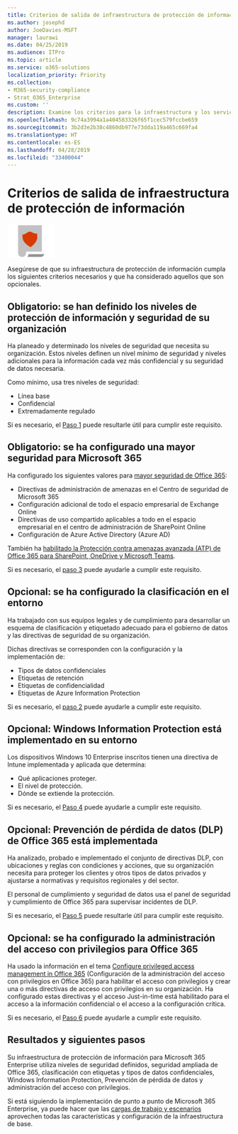 ```yaml
---
title: Criterios de salida de infraestructura de protección de información
ms.author: josephd
author: JoeDavies-MSFT
manager: laurawi
ms.date: 04/25/2019
ms.audience: ITPro
ms.topic: article
ms.service: o365-solutions
localization_priority: Priority
ms.collection:
- M365-security-compliance
- Strat_O365_Enterprise
ms.custom: ''
description: Examine los criterios para la infraestructura y los servicios basados en la protección de información a fin de asegurarse de que su configuración cumple los requisitos de Microsoft 365 Enterprise.
ms.openlocfilehash: 9c74a3994a1a404583326f65f1cec579fccbe659
ms.sourcegitcommit: 3b2d3e2b38c4860db977e73dda119a465c669fa4
ms.translationtype: HT
ms.contentlocale: es-ES
ms.lasthandoff: 04/28/2019
ms.locfileid: "33400044"
---
```

# <a name="information-protection-infrastructure-exit-criteria"></a>Criterios de salida de infraestructura de protección de información

![](./media/deploy-foundation-infrastructure/infoprotection_icon-small.png)

Asegúrese de que su infraestructura de protección de información cumpla los siguientes criterios necesarios y que ha considerado aquellos que son opcionales.

<a name="crit-infoprotect-step1"></a>
## <a name="required-security-and-information-protection-levels-for-your-organization-are-defined"></a>Obligatorio: se han definido los niveles de protección de información y seguridad de su organización

Ha planeado y determinado los niveles de seguridad que necesita su organización. Estos niveles definen un nivel mínimo de seguridad y niveles adicionales para la información cada vez más confidencial y su seguridad de datos necesaria.

Como mínimo, usa tres niveles de seguridad:

- Línea base
- Confidencial
- Extremadamente regulado

Si es necesario, el [Paso 1](infoprotect-define-sec-infoprotect-levels.md) puede resultarle útil para cumplir este requisito. 

<a name="crit-infoprotect-step3"></a>
## <a name="required-increased-security-for-microsoft-365-is-configured"></a>Obligatorio: se ha configurado una mayor seguridad para Microsoft 365

Ha configurado los siguientes valores para [mayor seguridad de Office 365](https://docs.microsoft.com/office365/securitycompliance/tenant-wide-setup-for-increased-security):

- Directivas de administración de amenazas en el Centro de seguridad de Microsoft 365
- Configuración adicional de todo el espacio empresarial de Exchange Online
- Directivas de uso compartido aplicables a todo en el espacio empresarial en el centro de administración de SharePoint Online
- Configuración de Azure Active Directory (Azure AD)

También ha [habilitado la Protección contra amenazas avanzada (ATP) de Office 365 para SharePoint, OneDrive y Microsoft Teams](https://docs.microsoft.com/office365/securitycompliance/turn-on-atp-for-spo-odb-and-teams).

Si es necesario, el [paso 3](infoprotect-configure-increased-security-office-365.md) puede ayudarle a cumplir este requisito. 

<a name="crit-infoprotect-step2"></a>
## <a name="optional-classification-is-configured-across-your-environment"></a>Opcional: se ha configurado la clasificación en el entorno

Ha trabajado con sus equipos legales y de cumplimiento para desarrollar un esquema de clasificación y etiquetado adecuado para el gobierno de datos y las directivas de seguridad de su organización. 

Dichas directivas se corresponden con la configuración y la implementación de:

- Tipos de datos confidenciales
- Etiquetas de retención
- Etiquetas de confidencialidad
- Etiquetas de Azure Information Protection

Si es necesario, el [paso 2](infoprotect-configure-classification.md) puede ayudarle a cumplir este requisito. 


<a name="crit-infoprotect-step4"></a>
## <a name="optional-windows-information-protection-is-deployed-across-your-environment"></a>Opcional: Windows Information Protection está implementado en su entorno

Los dispositivos Windows 10 Enterprise inscritos tienen una directiva de Intune implementada y aplicada que determina:

- Qué aplicaciones proteger.
- El nivel de protección.
- Dónde se extiende la protección.

Si es necesario, el [Paso 4](infoprotect-deploy-windows-information-protection.md) puede ayudarle a cumplir este requisito. 

<a name="crit-infoprotect-step5"></a>
## <a name="optional-office-365-data-loss-prevention-dlp-is-deployed"></a>Opcional: Prevención de pérdida de datos (DLP) de Office 365 está implementada

Ha analizado, probado e implementado el conjunto de directivas DLP, con ubicaciones y reglas con condiciones y acciones, que su organización necesita para proteger los clientes y otros tipos de datos privados y ajustarse a normativas y requisitos regionales y del sector.

El personal de cumplimiento y seguridad de datos usa el panel de seguridad y cumplimiento de Office 365 para supervisar incidentes de DLP.

Si es necesario, el [Paso 5](infoprotect-data-loss-prevention.md) puede resultarle útil para cumplir este requisito. 


<a name="crit-infoprotect-step6"></a>
## <a name="optional-configure-privileged-access-management-in-office-365"></a>Opcional: se ha configurado la administración del acceso con privilegios para Office 365

Ha usado la información en el tema [Configure privileged access management in Office 365](https://docs.microsoft.com/office365/securitycompliance/privileged-access-management-configuration) (Configuración de la administración del acceso con privilegios en Office 365) para habilitar el acceso con privilegios y crear una o más directivas de acceso con privilegios en su organización. Ha configurado estas directivas y el acceso Just-in-time está habilitado para el acceso a la información confidencial o el acceso a la configuración crítica.

Si es necesario, el [Paso 6](infoprotect-configure-privileged-access-management.md) puede ayudarle a cumplir este requisito. 

## <a name="results-and-next-steps"></a>Resultados y siguientes pasos

Su infraestructura de protección de información para Microsoft 365 Enterprise utiliza niveles de seguridad definidos, seguridad ampliada de Office 365, clasificación con etiquetas y tipos de datos confidenciales, Windows Information Protection, Prevención de pérdida de datos y administración del acceso con privilegios.

Si está siguiendo la implementación de punto a punto de Microsoft 365 Enterprise, ya puede hacer que las [cargas de trabajo y escenarios](deploy-workloads.md) aprovechen todas las características y configuración de la infraestructura de base.
